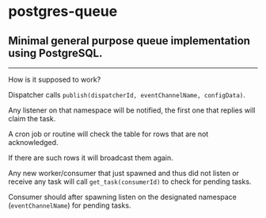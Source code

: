 # postgres-queue

## Minimal general purpose queue implementation using PostgreSQL.

---

How is it supposed to work?

Dispatcher calls `publish(dispatcherId, eventChannelName, configData)`.

Any listener on that namespace will be notified, the first one that replies will claim the task.

A cron job or routine will check the table for rows that are not acknowledged.

If there are such rows it will broadcast them again.

Any new worker/consumer that just spawned and thus did not listen or receive any task will call `get_task(consumerId)` to check for pending tasks.

Consumer should after spawning listen on the designated namespace (`eventChannelName`) for pending tasks.
